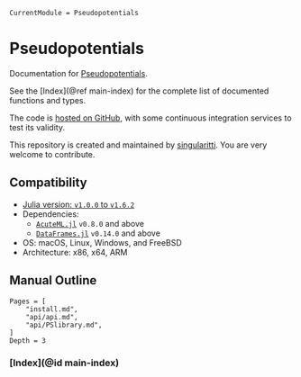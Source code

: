 ```@meta
CurrentModule = Pseudopotentials
```

# Pseudopotentials

Documentation for [Pseudopotentials](https://github.com/MineralsCloud/Pseudopotentials.jl).

See the [Index](@ref main-index) for the complete list of documented functions and types.

The code is [hosted on GitHub](https://github.com/MineralsCloud/Pseudopotentials.jl),
with some continuous integration services to test its validity.

This repository is created and maintained by [singularitti](https://github.com/singularitti).
You are very welcome to contribute.

## Compatibility

- [Julia version: `v1.0.0` to `v1.6.2`](https://julialang.org/downloads/)
- Dependencies:
  - [`AcuteML.jl`](https://github.com/aminya/AcuteML.jl) `v0.8.0` and above
  - [`DataFrames.jl`](https://github.com/JuliaData/DataFrames.jl) `v0.14.0` and above
- OS: macOS, Linux, Windows, and FreeBSD
- Architecture: x86, x64, ARM

## Manual Outline

```@contents
Pages = [
    "install.md",
    "api/api.md",
    "api/PSlibrary.md",
]
Depth = 3
```

### [Index](@id main-index)

```@index
```
